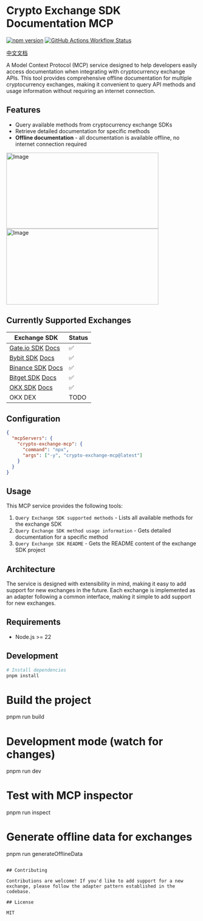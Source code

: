 # Crypto Exchange SDK Documentation MCP

[![npm version](https://img.shields.io/npm/v/crypto-exchange-mcp.svg)](https://www.npmjs.com/package/crypto-exchange-mcp)
[![GitHub Actions Workflow Status](https://img.shields.io/github/actions/workflow/status/flytam/exchange-sdk-mcp/npm-publish.yml?label=publish)](https://github.com/flytam/exchange-sdk-mcp/actions/workflows/npm-publish.yml)

[中文文档](./README-zh.md)

A Model Context Protocol (MCP) service designed to help developers easily access documentation when integrating with cryptocurrency exchange APIs. This tool provides comprehensive offline documentation for multiple cryptocurrency exchanges, making it convenient to query API methods and usage information without requiring an internet connection.

## Features

- Query available methods from cryptocurrency exchange SDKs
- Retrieve detailed documentation for specific methods
- **Offline documentation** - all documentation is available offline, no internet connection required

<img width="400" height="200" alt="Image" src="https://github.com/user-attachments/assets/00fc3ea1-2d05-4fcd-ab60-1fa00cf3d87e" />

<img width="400" height="200" alt="Image" src="https://github.com/user-attachments/assets/3296b13d-f10b-471a-8cce-199ddfd0ec9c" />

## Currently Supported Exchanges

| Exchange SDK                                                                                                | Status |
| ----------------------------------------------------------------------------------------------------------- | ------ |
| [Gate.io SDK](https://www.npmjs.com/package/gateio-api) [Docs](https://www.gate.com/docs/developers/apiv4)  | ✅     |
| [Bybit SDK](https://www.npmjs.com/package/bybit-api) [Docs](https://bybit-exchange.github.io/docs/v5/intro) | ✅     |
| [Binance SDK](https://www.npmjs.com/package/binance) [Docs](https://developers.binance.com/en)              | ✅     |
| [Bitget SDK](https://www.npmjs.com/package/bitget-api) [Docs](https://www.bitget.com/api-doc/common/intro)  | ✅     |
| [OKX SDK](https://www.npmjs.com/package/okx-api) [Docs](https://www.okx.com/docs-v5/en/#overview)           | ✅     |
| OKX DEX                                                                                                     | TODO   |

## Configuration

```json
{
  "mcpServers": {
    "crypto-exchange-mcp": {
      "command": "npx",
      "args": ["-y", "crypto-exchange-mcp@latest"]
    }
  }
}
```

## Usage

This MCP service provides the following tools:

1. `Query Exchange SDK supported methods` - Lists all available methods for the exchange SDK
2. `Query Exchange SDK method usage information` - Gets detailed documentation for a specific method
3. `Query Exchange SDK README` - Gets the README content of the exchange SDK project

## Architecture

The service is designed with extensibility in mind, making it easy to add support for new exchanges in the future. Each exchange is implemented as an adapter following a common interface, making it simple to add support for new exchanges.

## Requirements

- Node.js >= 22

## Development

```bash
# Install dependencies
pnpm install
```

# Build the project

pnpm run build

# Development mode (watch for changes)

pnpm run dev

# Test with MCP inspector

pnpm run inspect

# Generate offline data for exchanges

pnpm run generateOfflineData

```

## Contributing

Contributions are welcome! If you'd like to add support for a new exchange, please follow the adapter pattern established in the codebase.

## License

MIT
```
